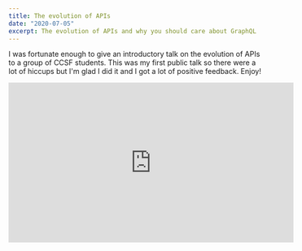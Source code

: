 ```yaml
---
title: The evolution of APIs
date: "2020-07-05"
excerpt: The evolution of APIs and why you should care about GraphQL
---
```


I was fortunate enough to give an introductory talk on the evolution of APIs to a group of CCSF students. This was my first public talk so there were a lot of hiccups but I'm glad I did it and I got a lot of positive feedback. Enjoy!

<iframe width="560" height="315" src="https://www.youtube.com/embed/eh9838gmhRU" frameborder="0" allow="accelerometer; autoplay; encrypted-media; gyroscope; picture-in-picture" allowfullscreen></iframe>
